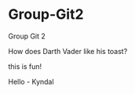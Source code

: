 # Group-Git2
Group Git 2




How does Darth Vader like his toast? 
















this is fun!

Hello - Kyndal



